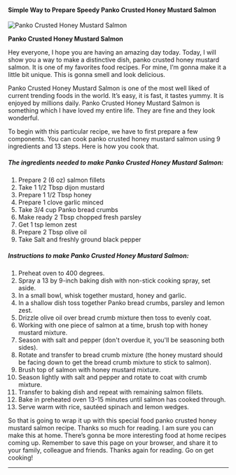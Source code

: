             

#### Simple Way to Prepare Speedy Panko Crusted Honey Mustard Salmon

![Panko Crusted Honey Mustard Salmon](https://img-global.cpcdn.com/recipes/bf517da688ad5e7b/751x532cq70/panko-crusted-honey-mustard-salmon-recipe-main-photo.jpg)

**Panko Crusted Honey Mustard Salmon**

Hey everyone, I hope you are having an amazing day today. Today, I will show you a way to make a distinctive dish, panko crusted honey mustard salmon. It is one of my favorites food recipes. For mine, I’m gonna make it a little bit unique. This is gonna smell and look delicious.

Panko Crusted Honey Mustard Salmon is one of the most well liked of current trending foods in the world. It’s easy, it is fast, it tastes yummy. It is enjoyed by millions daily. Panko Crusted Honey Mustard Salmon is something which I have loved my entire life. They are fine and they look wonderful.

To begin with this particular recipe, we have to first prepare a few components. You can cook panko crusted honey mustard salmon using 9 ingredients and 13 steps. Here is how you cook that.

##### The ingredients needed to make Panko Crusted Honey Mustard Salmon:

1.  Prepare 2 (6 oz) salmon fillets
2.  Take 1 1/2 Tbsp dijon mustard
3.  Prepare 1 1/2 Tbsp honey
4.  Prepare 1 clove garlic minced
5.  Take 3/4 cup Panko bread crumbs
6.  Make ready 2 Tbsp chopped fresh parsley
7.  Get 1 tsp lemon zest
8.  Prepare 2 Tbsp olive oil
9.  Take Salt and freshly ground black pepper

##### Instructions to make Panko Crusted Honey Mustard Salmon:

1.  Preheat oven to 400 degrees.
2.  Spray a 13 by 9-inch baking dish with non-stick cooking spray, set aside.
3.  In a small bowl, whisk together mustard, honey and garlic.
4.  In a shallow dish toss together Panko bread crumbs, parsley and lemon zest.
5.  Drizzle olive oil over bread crumb mixture then toss to evenly coat.
6.  Working with one piece of salmon at a time, brush top with honey mustard mixture.
7.  Season with salt and pepper (don't overdue it, you'll be seasoning both sides).
8.  Rotate and transfer to bread crumb mixture (the honey mustard should be facing down to get the bread crumb mixture to stick to salmon).
9.  Brush top of salmon with honey mustard mixture.
10.  Season lightly with salt and pepper and rotate to coat with crumb mixture.
11.  Transfer to baking dish and repeat with remaining salmon fillets.
12.  Bake in preheated oven 13-15 minutes until salmon has cooked through.
13.  Serve warm with rice, sautéed spinach and lemon wedges.

So that is going to wrap it up with this special food panko crusted honey mustard salmon recipe. Thanks so much for reading. I am sure you can make this at home. There’s gonna be more interesting food at home recipes coming up. Remember to save this page on your browser, and share it to your family, colleague and friends. Thanks again for reading. Go on get cooking!

* * *
